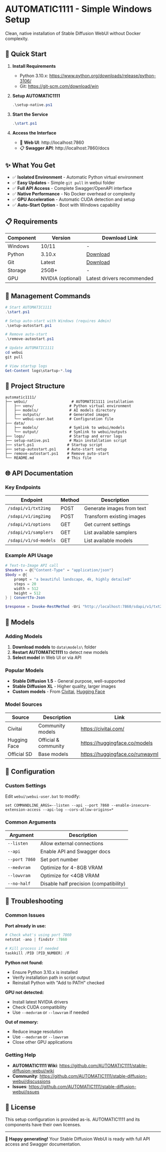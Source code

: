 # AUTOMATIC1111 - Simple Windows Setup

Clean, native installation of Stable Diffusion WebUI without Docker complexity.

## 🚀 Quick Start

1. **Install Requirements**
   - Python 3.10.x: https://www.python.org/downloads/release/python-3106/
   - Git: https://git-scm.com/download/win

2. **Setup AUTOMATIC1111**
   ```powershell
   .\setup-native.ps1
   ```

3. **Start the Service**
   ```powershell
   .\start.ps1
   ```

4. **Access the Interface**
   - 🎨 **Web UI**: http://localhost:7860
   - 📋 **Swagger API**: http://localhost:7860/docs

## ✨ What You Get

- ✅ **Isolated Environment** - Automatic Python virtual environment
- ✅ **Easy Updates** - Simple `git pull` in webui folder
- ✅ **Full API Access** - Complete Swagger/OpenAPI interface
- ✅ **Native Performance** - No Docker overhead or complexity
- ✅ **GPU Acceleration** - Automatic CUDA detection and setup
- ✅ **Auto-Start Option** - Boot with Windows capability

## 📋 Requirements

| Component | Version | Download Link |
|-----------|---------|---------------|
| Windows | 10/11 | - |
| Python | 3.10.x | [Download](https://www.python.org/downloads/release/python-3106/) |
| Git | Latest | [Download](https://git-scm.com/download/win) |
| Storage | 25GB+ | - |
| GPU | NVIDIA (optional) | Latest drivers recommended |

## 🔧 Management Commands

```powershell
# Start AUTOMATIC1111
.\start.ps1

# Setup auto-start with Windows (requires Admin)
.\setup-autostart.ps1

# Remove auto-start
.\remove-autostart.ps1

# Update AUTOMATIC1111
cd webui
git pull

# View startup logs
Get-Content logs\startup-*.log
```

## 📁 Project Structure

```
automatic1111/
├── webui/                    # AUTOMATIC1111 installation
│   ├── venv/                # Python virtual environment
│   ├── models/              # AI models directory
│   ├── outputs/             # Generated images
│   └── webui-user.bat       # Configuration file
├── data/
│   ├── models/              # Symlink to webui/models
│   └── output/              # Symlink to webui/outputs
├── logs/                    # Startup and error logs
├── setup-native.ps1         # Main installation script
├── start.ps1               # Startup script
├── setup-autostart.ps1     # Auto-start setup
├── remove-autostart.ps1    # Remove auto-start
└── README.md               # This file
```

## 🌐 API Documentation

### Key Endpoints

| Endpoint | Method | Description |
|----------|--------|-------------|
| `/sdapi/v1/txt2img` | POST | Generate images from text |
| `/sdapi/v1/img2img` | POST | Transform existing images |
| `/sdapi/v1/options` | GET | Get current settings |
| `/sdapi/v1/samplers` | GET | List available samplers |
| `/sdapi/v1/sd-models` | GET | List available models |

### Example API Usage

```powershell
# Text-to-Image API call
$headers = @{"Content-Type" = "application/json"}
$body = @{
    prompt = "a beautiful landscape, 4k, highly detailed"
    steps = 20
    width = 512
    height = 512
} | ConvertTo-Json

$response = Invoke-RestMethod -Uri "http://localhost:7860/sdapi/v1/txt2img" -Method POST -Headers $headers -Body $body
```

## 🎯 Models

### Adding Models

1. **Download models** to `data\models\` folder
2. **Restart AUTOMATIC1111** to detect new models
3. **Select model** in Web UI or via API

### Popular Models

- **Stable Diffusion 1.5** - General purpose, well-supported
- **Stable Diffusion XL** - Higher quality, larger images  
- **Custom models** - From [Civitai](https://civitai.com/), [Hugging Face](https://huggingface.co/)

### Model Sources

| Source | Description | Link |
|--------|-------------|------|
| Civitai | Community models | https://civitai.com/ |
| Hugging Face | Official & community | https://huggingface.co/models |
| Official SD | Base models | https://huggingface.co/runwayml |

## 🔧 Configuration

### Custom Settings

Edit `webui\webui-user.bat` to modify:

```batch
set COMMANDLINE_ARGS=--listen --api --port 7860 --enable-insecure-extension-access --api-log --cors-allow-origins=*
```

### Common Arguments

| Argument | Description |
|----------|-------------|
| `--listen` | Allow external connections |
| `--api` | Enable API and Swagger docs |
| `--port 7860` | Set port number |
| `--medvram` | Optimize for 4-8GB VRAM |
| `--lowvram` | Optimize for <4GB VRAM |
| `--no-half` | Disable half precision (compatibility) |

## 🚨 Troubleshooting

### Common Issues

**Port already in use:**
```powershell
# Check what's using port 7860
netstat -ano | findstr :7860

# Kill process if needed
taskkill /PID [PID_NUMBER] /F
```

**Python not found:**
- Ensure Python 3.10.x is installed
- Verify installation path in script output
- Reinstall Python with "Add to PATH" checked

**GPU not detected:**
- Install latest NVIDIA drivers
- Check CUDA compatibility
- Use `--medvram` or `--lowvram` if needed

**Out of memory:**
- Reduce image resolution
- Use `--medvram` or `--lowvram`
- Close other GPU applications

### Getting Help

- **AUTOMATIC1111 Wiki**: https://github.com/AUTOMATIC1111/stable-diffusion-webui/wiki
- **Community**: https://github.com/AUTOMATIC1111/stable-diffusion-webui/discussions
- **Issues**: https://github.com/AUTOMATIC1111/stable-diffusion-webui/issues

## 📜 License

This setup configuration is provided as-is. AUTOMATIC1111 and its components have their own licenses.

---

**🎨 Happy generating!** Your Stable Diffusion WebUI is ready with full API access and Swagger documentation.